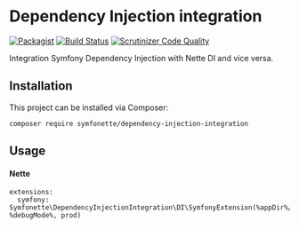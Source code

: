 Dependency Injection integration
================================

[![Packagist](https://img.shields.io/packagist/v/symfonette/dependency-injection-integration.svg?style=flat-square)](https://packagist.org/packages/symfonette/dependency-injection-integration)
[![Build Status](https://img.shields.io/travis/symfonette/dependency-injection-integration.svg?style=flat-square)](https://travis-ci.org/symfonette/dependency-injection-integration)
[![Scrutinizer Code Quality](https://img.shields.io/scrutinizer/g/symfonette/dependency-injection-integration.svg?style=flat-square)](https://scrutinizer-ci.com/g/symfonette/dependency-injection-integration)

Integration Symfony Dependency Injection with Nette DI and vice versa.

Installation
------------

This project can be installed via Composer:

    composer require symfonette/dependency-injection-integration

Usage
-----

#### Nette

```neon
extensions:
  symfony: Symfonette\DependencyInjectionIntegration\DI\SymfonyExtension(%appDir%/.., %debugMode%, prod)
```
